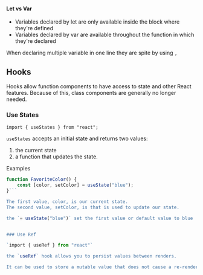 
#### Let vs Var 
- Variables declared by let are only available inside the block where they're defined
- Variables declared by var are available throughout the function in which they're declared 

When declaring multiple variable in one line they are spite by using `,`


## Hooks
Hooks allow function components to have access to state and other React features. Because of this, class components are generally no longer needed.

### Use States

`import { useStates } from "react";`

`useStates` accepts an initial state and returns two values: 
1. the current state
2. a function that updates the state.

Examples
```javascript
function FavoriteColor() {
	const [color, setColor] = useState("blue");
}```

The first value, color, is our current state. 
The second value, setColor, is that is used to update our state. 

the `= useState("blue")` set the first value or default value to blue


### Use Ref

`import { useRef } from "react"`

the `useRef` hook allows you to persist values between renders. 

It can be used to store a mutable value that does not cause a re-render when updated

